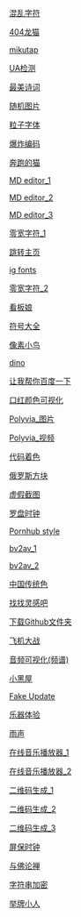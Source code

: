 <a href="https://dadaewqq.github.io/fun/01/" target="_blank"> 混乱字符 </a>  

<a href="https://dadaewqq.github.io/fun/02/" target="_blank"> 404龙猫 </a>  

<a href="https://dadaewqq.github.io/fun/03/" target="_blank"> mikutap </a>  

<a href="https://dadaewqq.github.io/fun/04/" target="_blank"> UA检测 </a>  

<a href="https://dadaewqq.github.io/fun/05/" target="_blank"> 最美诗词 </a>  

<a href="https://dadaewqq.github.io/fun/06/" target="_blank"> 随机图片 </a>  

<a href="https://dadaewqq.github.io/fun/07/" target="_blank"> 粒子字体 </a>  

<a href="https://dadaewqq.github.io/fun/08/" target="_blank"> 爆炸编码 </a>  

<a href="https://dadaewqq.github.io/fun/09/" target="_blank"> 奔跑的猫 </a>  

<a href="https://dadaewqq.github.io/fun/10/" target="_blank"> MD editor_1 </a>  

<a href="https://dadaewqq.github.io/fun/10_A/" target="_blank"> MD editor_2 </a>  

<a href="https://dadaewqq.github.io/fun/10_B/" target="_blank"> MD editor_3 </a>  

<a href="https://dadaewqq.github.io/fun/11/" target="_blank"> 零宽字符_1 </a>  

<a href="https://dadaewqq.github.io/fun/12/" target="_blank"> 跳转主页 </a>  

<a href="https://dadaewqq.github.io/fun/13/" target="_blank"> ig fonts </a>  

<a href="https://dadaewqq.github.io/fun/14/" target="_blank"> 零宽字符_2 </a>  

<a href="https://dadaewqq.github.io/fun/15/" target="_blank"> 看板娘 </a>   

<a href="https://dadaewqq.github.io/fun/16/" target="_blank"> 符号大全 </a>  

<a href="https://dadaewqq.github.io/fun/17/" target="_blank"> 像素小鸟 </a>  

<a href="https://dadaewqq.github.io/fun/18/" target="_blank"> dino </a>   

<a href="https://dadaewqq.github.io/fun/19/" target="_blank"> 让我帮你百度一下 </a>   

<a href="https://dadaewqq.github.io/fun/20/" target="_blank"> 口红颜色可视化 </a>   

<a href="https://dadaewqq.github.io/fun/21/" target="_blank"> Polyvia_图片 </a>   

<a href="https://dadaewqq.github.io/fun/21_A/" target="_blank"> Polyvia_视频 </a>   

<a href="https://dadaewqq.github.io/fun/22/" target="_blank"> 代码着色 </a>   

<a href="https://dadaewqq.github.io/fun/23/" target="_blank"> 俄罗斯方块 </a>   

<a href="https://dadaewqq.github.io/fun/24/" target="_blank"> 虚假截图 </a>   

<a href="https://dadaewqq.github.io/fun/25/" target="_blank"> 罗盘时钟 </a>   

<a href="https://dadaewqq.github.io/fun/26/" target="_blank"> Pornhub style </a>   

<a href="https://dadaewqq.github.io/fun/27/" target="_blank"> bv2av_1 </a>   

<a href="https://dadaewqq.github.io/fun/27_A/" target="_blank"> bv2av_2 </a>   

<a href="https://dadaewqq.github.io/fun/28/" target="_blank"> 中国传统色 </a>   

<a href="https://dadaewqq.github.io/fun/29/" target="_blank"> 找找灵感吧 </a>   

<a href="https://dadaewqq.github.io/fun/30/" target="_blank"> 下载Github文件夹 </a>   

<a href="https://dadaewqq.github.io/fun/31/" target="_blank"> 飞机大战 </a>   

<a href="https://dadaewqq.github.io/fun/32/" target="_blank"> 音频可视化(频谱) </a>   

<a href="https://dadaewqq.github.io/fun/33/" target="_blank"> 小黑屋 </a>   

<a href="https://dadaewqq.github.io/fun/34/" target="_blank"> Fake Update </a>   

<a href="https://dadaewqq.github.io/fun/35/" target="_blank"> 乐器体验 </a>   

<a href="https://dadaewqq.github.io/fun/36/" target="_blank"> 雨声 </a>   

<a href="https://dadaewqq.github.io/fun/37/" target="_blank"> 在线音乐播放器_1 </a>   

<a href="https://dadaewqq.github.io/fun/37_A/" target="_blank"> 在线音乐播放器_2 </a>   

<a href="https://dadaewqq.github.io/fun/38/" target="_blank"> 二维码生成_1 </a>  

<a href="https://dadaewqq.github.io/fun/38_A/" target="_blank"> 二维码生成_2 </a>  

<a href="https://dadaewqq.github.io/fun/38_B/" target="_blank"> 二维码生成_3 </a>  

<a href="https://dadaewqq.github.io/fun/39/" target="_blank"> 屏保时钟 </a>  

<a href="https://dadaewqq.github.io/fun/40/" target="_blank"> 与佛论禅 </a>  

<a href="https://dadaewqq.github.io/fun/41/" target="_blank"> 字符串加密 </a>

<a href="https://dadaewqq.github.io/fun/42/" target="_blank"> 举牌小人 </a>














